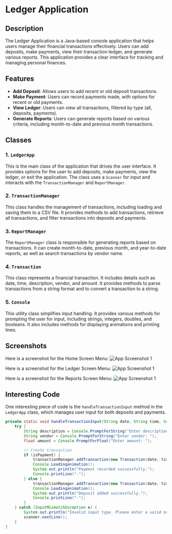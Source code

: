 # Ledger Application

## Description
The Ledger Application is a Java-based console application that helps users manage their financial transactions effectively. Users can add deposits, make payments, view their transaction ledger, and generate various reports. This application provides a clear interface for tracking and managing personal finances.

## Features
- **Add Deposit**: Allows users to add recent or old deposit transactions.
- **Make Payment**: Users can record payments made, with options for recent or old payments.
- **View Ledger**: Users can view all transactions, filtered by type (all, deposits, payments).
- **Generate Reports**: Users can generate reports based on various criteria, including month-to-date and previous month transactions.

## Classes
### 1. `LedgerApp`
This is the main class of the application that drives the user interface. It provides options for the user to add deposits, make payments, view the ledger, or exit the application. The class uses a `Scanner` for input and interacts with the `TransactionManager` and `ReportManager`.

### 2. `TransactionManager`
This class handles the management of transactions, including loading and saving them to a CSV file. It provides methods to add transactions, retrieve all transactions, and filter transactions into deposits and payments.

### 3. `ReportManager`
The `ReportManager` class is responsible for generating reports based on transactions. It can create month-to-date, previous month, and year-to-date reports, as well as search transactions by vendor name.

### 4. `Transaction`
This class represents a financial transaction. It includes details such as date, time, description, vendor, and amount. It provides methods to parse transactions from a string format and to convert a transaction to a string.

### 5. `Console`
This utility class simplifies input handling. It provides various methods for prompting the user for input, including strings, integers, doubles, and booleans. It also includes methods for displaying animations and printing lines.

## Screenshots
Here is a screenshot for the Home Screen Menu:
![App Screenshot 1](link-to-screenshot1)

Here is a screenshot for the Ledger Screen Menu:
![App Screenshot 1](link-to-screenshot1)

Here is a screenshot for the Reports Screen Menu:
![App Screenshot 1](link-to-screenshot1)

## Interesting Code
One interesting piece of code is the `handleTransactionInput` method in the `LedgerApp` class, which manages user input for both deposits and payments.

```java
private static void handleTransactionInput(String date, String time, Scanner scanner, boolean isPayment) throws InterruptedException {
    try {
        String description = Console.PromptForString("Enter description: ");
        String vendor = Console.PromptForString("Enter vendor: ");
        float amount = Console.PromptForFloat("Enter amount: ");

        // Create transaction
        if (isPayment) {
            transactionManager.addTransaction(new Transaction(date, time, description, vendor, -amount)); // Negative for payment
            Console.Loadinganimation();
            System.out.println("Payment recorded successfully.");
            Console.printLine("-");
        } else {
            transactionManager.addTransaction(new Transaction(date, time, description, vendor, amount)); // Positive for deposit
            Console.Loadinganimation();
            System.out.println("Deposit added successfully.");
            Console.printLine("-");
        }
    } catch (InputMismatchException e) {
        System.out.println("Invalid input type. Please enter a valid number for amount.");
        scanner.nextLine();
    }
}
